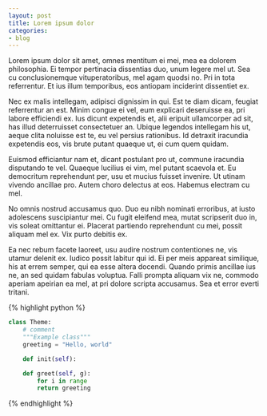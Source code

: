 ```yaml
---
layout: post
title: Lorem ipsum dolor
categories:
- blog
---
```


Lorem ipsum dolor sit amet, omnes mentitum ei mei, mea ea dolorem philosophia. Ei tempor pertinacia dissentias duo, unum legere mel ut. Sea cu conclusionemque vituperatoribus, mel agam quodsi no. Pri in tota referrentur. Et ius illum temporibus, eos antiopam inciderint dissentiet ex.

Nec ex malis intellegam, adipisci dignissim in qui. Est te diam dicam, feugiat referrentur an est. Minim congue ei vel, eum explicari deseruisse ea, pri labore efficiendi ex. Ius dicunt expetendis et, alii eripuit ullamcorper ad sit, has illud deterruisset consectetuer an. Ubique legendos intellegam his ut, aeque clita noluisse est te, eu vel persius rationibus. Id detraxit iracundia expetendis eos, vis brute putant quaeque ut, ei cum quem quidam.

Euismod efficiantur nam et, dicant postulant pro ut, commune iracundia disputando te vel. Quaeque lucilius ei vim, mel putant scaevola et. Eu democritum reprehendunt per, usu et mucius fuisset invenire. Ut utinam vivendo ancillae pro. Autem choro delectus at eos. Habemus electram cu mel.

No omnis nostrud accusamus quo. Duo eu nibh nominati erroribus, at iusto adolescens suscipiantur mei. Cu fugit eleifend mea, mutat scripserit duo in, vis soleat omittantur ei. Placerat partiendo reprehendunt cu mei, possit aliquam mel ex. Vix purto debitis ex.

Ea nec rebum facete laoreet, usu audire nostrum contentiones ne, vis utamur delenit ex. Iudico possit labitur qui id. Ei per meis appareat similique, his at errem semper, qui ea esse altera docendi. Quando primis ancillae ius ne, an sed quidam fabulas voluptua. Falli prompta aliquam vix ne, commodo aperiam apeirian ea mel, at pri dolore scripta accusamus. Sea et error everti tritani.

{% highlight python %}

```python
class Theme:
    # comment
    """Example class"""
    greeting = "Hello, world"

    def init(self):

    def greet(self, g):
        for i in range
        return greeting
```

{% endhighlight %}